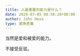 ```yaml
---
title: 人最重要的能力是什么？
date: 2020-07-05 08:58:28+00:00
author: John Hexa
type: 家族答集
---
```

当然是爱和被爱的能力。

不接受反驳。


